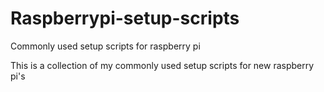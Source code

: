 # Raspberrypi-setup-scripts
Commonly used setup scripts for raspberry pi

This is a collection of my commonly used setup scripts for new raspberry pi's
